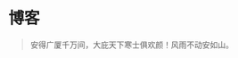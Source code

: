 # 博客

<!-- <iframe frameborder="no" border="0" marginwidth="0" marginheight="0" width=298 height=52 src="//music.163.com/outchain/player?type=2&id=1887992100&auto=1&height=32"></iframe> -->

> 安得广厦千万间，大庇天下寒士俱欢颜！风雨不动安如山。

